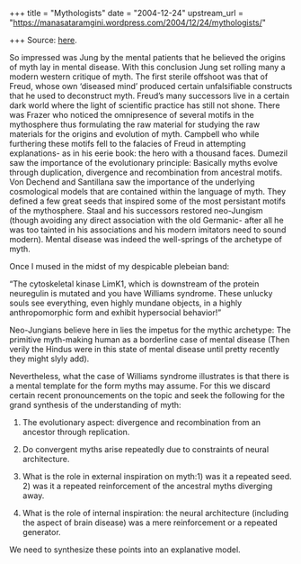 +++
title = "Mythologists"
date = "2004-12-24"
upstream_url = "https://manasataramgini.wordpress.com/2004/12/24/mythologists/"

+++
Source: [here](https://manasataramgini.wordpress.com/2004/12/24/mythologists/).

So impressed was Jung by the mental patients that he believed the
origins of myth lay in mental disease. With this conclusion Jung set
rolling many a modern western critique of myth. The first sterile
offshoot was that of Freud, whose own ‘diseased mind’ produced certain
unfalsifiable constructs that he used to deconstruct myth. Freud’s many
successors live in a certain dark world where the light of scientific
practice has still not shone. There was Frazer who noticed the
omnipresence of several motifs in the mythosphere thus formulating the
raw material for studying the raw materials for the origins and
evolution of myth. Campbell who while furthering these motifs fell to
the falacies of Freud in attempting explanations- as in his eerie book:
the hero with a thousand faces. Dumezil saw the importance of the
evolutionary principle: Basically myths evolve through duplication,
divergence and recombination from ancestral motifs. Von Dechend and
Santillana saw the importance of the underlying cosmological models that
are contained within the language of myth. They defined a few great
seeds that inspired some of the most persistant motifs of the
mythosphere. Staal and his successors restored neo-Jungism (though
avoiding any direct association with the old Germanic- after all he was
too tainted in his associations and his modern imitators need to sound
modern). Mental disease was indeed the well-springs of the archetype of
myth.  
  
Once I mused in the midst of my despicable plebeian band:  
  
“The cytoskeletal kinase LimK1, which is downstream of the protein
neuregulin is mutated and you have Williams syndrome. These unlucky
souls see everything, even highly mundane objects, in a highly
anthropomorphic form and exhibit hypersocial behavior!”

Neo-Jungians believe here in lies the impetus for the mythic archetype:
The primitive myth-making human as a borderline case of mental disease
(Then verily the Hindus were in this state of mental disease until
pretty recently they might slyly add).

Nevertheless, what the case of Williams syndrome illustrates is that
there is a mental template for the form myths may assume. For this we
discard certain recent pronouncements on the topic and seek the
following for the grand synthesis of the understanding of myth:  
  
1) The evolutionary aspect: divergence and recombination from an
ancestor through replication.  
  
2) Do convergent myths arise repeatedly due to constraints of neural
architecture.  
  
3) What is the role in external inspiration on myth:1) was it a repeated
seed. 2) was it a repeated reinforcement of the ancestral myths
diverging away.  
  
4) What is the role of internal inspiration: the neural architecture
(including the aspect of brain disease) was a mere reinforcement or a
repeated generator.  
  
We need to synthesize these points into an explanative model.  

